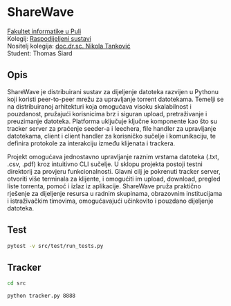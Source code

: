 # **ShareWave**

[Fakultet informatike u Puli](https://fipu.unipu.hr)\
Kolegij: [Raspodijeljeni sustavi](https://fiputreca.notion.site/Raspodijeljeni-sustavi-544564d5cc9e48b3a38d4143216e5dd6)\
Nositelj kolegija: [doc.dr.sc. Nikola Tanković](https://www.notion.so/fiputreca/Kontakt-stranica-875574d1b92248b1a8e90dae52cd29a9)\
Student: Thomas Siard

## **Opis**

ShareWave je distribuirani sustav za dijeljenje datoteka razvijen u Pythonu koji koristi peer-to-peer mrežu za upravljanje torrent datotekama. Temelji se na distribuiranoj arhitekturi koja omogućava visoku skalabilnost i pouzdanost, pružajući korisnicima brz i siguran upload, pretraživanje i preuzimanje datoteka. Platforma uključuje ključne komponente kao što su tracker server za praćenje seeder-a i leechera, file handler za upravljanje datotekama, client i client handler za korisničko sučelje i komunikaciju, te definira protokole za interakciju između klijenata i trackera.

Projekt omogućava jednostavno upravljanje raznim vrstama datoteka (.txt, .csv, .pdf) kroz intuitivno CLI sučelje. U sklopu projekta postoji testni direktorij za provjeru funkcionalnosti. Glavni cilj je pokrenuti tracker server, otvoriti više terminala za klijente, i omogućiti im upload, download, pregled liste torrenta, pomoć i izlaz iz aplikacije. ShareWave pruža praktično rješenje za dijeljenje resursa u radnim skupinama, obrazovnim institucijama i istraživačkim timovima, omogućavajući učinkovito i pouzdano dijeljenje datoteka.

## **Test**

```bash
pytest -v src/test/run_tests.py
```

## **Tracker**

```bash
cd src
```
```bash
python tracker.py 8888
```